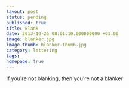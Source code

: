 ```yaml
---
layout: post
status: pending
published: true
title: Blank
date: 2013-10-25 08:01:10.000000000 +01:00
image: blanker.jpg
image-thumb: blanker-thumb.jpg
category: lettering
tags: 
homepage: true
---
```


If you're not blanking, then you're not a blanker
